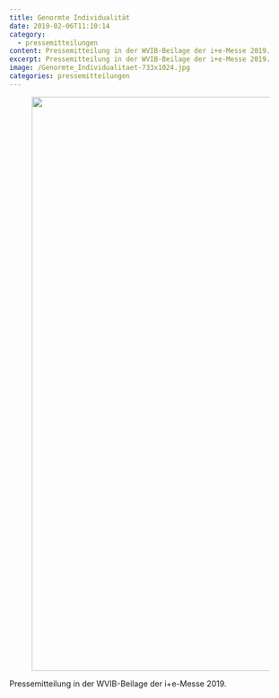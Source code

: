 ```yaml
---
title: Genormte Individualität
date: 2019-02-06T11:10:14
category:
  - pressemitteilungen
content: Pressemitteilung in der WVIB-Beilage der i+e-Messe 2019.
excerpt: Pressemitteilung in der WVIB-Beilage der i+e-Messe 2019.
image: /Genormte_Individualitaet-733x1024.jpg
categories: pressemitteilungen
---
```


<figure class="wp-block-image size-large"><img loading="lazy" width="733" height="1024" src="/Genormte_Individualitaet-733x1024.jpg" alt="" class="wp-image-628" srcset="/Genormte_Individualitaet-733x1024.jpg 733w, /Genormte_Individualitaet-215x300.jpg 215w, /Genormte_Individualitaet-768x1072.jpg 768w, /Genormte_Individualitaet.jpg 772w" sizes="(max-width: 733px) 100vw, 733px" /></figure>



<p>Pressemitteilung in der WVIB-Beilage der i+e-Messe 2019.</p>
